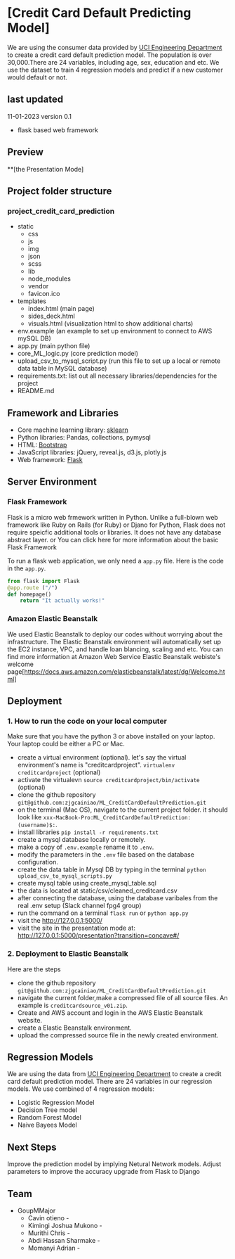 # [Credit Card Default Predicting Model]

We are using the consumer data provided by [UCI Engineering Department](https://archive.ics.uci.edu/ml/datasets/default+of+credit+card+clients) to create a credit card default prediction model. The population is over 30,000.There are 24 variables, including age, sex, education and etc. We use the dataset to train 4 regression models and predict if a new customer would default or not.

## last updated

11-01-2023
version 0.1

- flask based web framework

## Preview

**[the Presentation Mode]
## Project folder structure

### project_credit_card_prediction

- static
  - css
  - js
  - img
  - json
  - scss
  - lib
  - node_modules
  - vendor
  - favicon.ico
- templates
  - index.html (main page)
  - sides_deck.html
  - visuals.html (visualization html to show additional charts)
- env.example (an example to set up environment to connect to AWS mySQL DB)
- app.py (main python file)
- core_ML_logic.py (core prediction model)
- upload_csv_to_mysql_script.py (run this file to set up a local or remote data table in MySQL database)
- requirements.txt: list out all necessary libraries/dependencies for the project
- README.md

## Framework and Libraries

- Core machine learning library: [sklearn](https://scikit-learn.org/stable/)
- Python libraries: Pandas, collections, pymysql
- HTML: [Bootstrap](https://getbootstrap.com/)
- JavaScript libraries: jQuery, reveal.js, d3.js, plotly.js
- Web framework: [Flask](http://flask.pocoo.org/)

## Server Environment

### Flask Framework

Flask is a micro web frmework written in Python. Unlike a full-blown web framework like Ruby on Rails (for Ruby) or Djano for Python, Flask does not require speicfic additional tools or libraries. It does not have any database abstract layer. or You can click here for more information about the basic Flask Framework

To run a flask web application, we only need a `app.py` file. Here is the code in the `app.py`.

```python
from flask import Flask
@app.route ("/")
def homepage()
    return "It actually works!"
```

### Amazon Elastic Beanstalk

We used Elastic Beanstalk to deploy our codes without worrying about the infrastructure. The Elastic Beanstalk environment will automatically set up the EC2 instance, VPC, and handle loan blancing, scaling and etc. You can find more information at Amazon Web Service Elastic Beanstalk webiste's
welcome page[https://docs.aws.amazon.com/elasticbeanstalk/latest/dg/Welcome.html]

## Deployment

### 1. How to run the code on your local computer

Make sure that you have the python 3 or above installed on your laptop. Your laptop could be either a PC or Mac.

- create a virtual environment (optional). let's say the virtual environment's name is "creditcardproject". `virtualenv creditcardproject` (optional)
- activate the virtualevn `source creditcardproject/bin/activate` (optional)
- clone the github repository `git@github.com:zjgcainiao/ML_CreditCardDefaultPrediction.git`
- on the terminal (Mac OS), navigate to the current project folder. it should look like `xxx-MacBook-Pro:ML_CreditCardDefaultPrediction:(username)$:`.
- install libraries `pip install -r requirements.txt`
- create a mysql database locally or remotely.
- make a copy of `.env.example` rename it to `.env`.
- modify the parameters in the `.env` file based on the database configuration.
- create the data table in Mysql DB by typing in the terminal `python upload_csv_to_mysql_scripts.py`
- create mysql table using create_mysql_table.sql
- the data is located at static/csv/cleaned_creditcard.csv
- after connecting the database, using the database varibales from the real .env setup (Slack channel fpg4 group)
- run the command on a terminal `flask run` or `python app.py`
- visit the http://127.0.0.1:5000/
- visit the site in the presentation mode at: <http://127.0.0.1:5000/presentation?transition=concave#/>

### 2. Deployment to Elastic Beanstalk

Here are the steps

- clone the github repository `git@github.com:zjgcainiao/ML_CreditCardDefaultPrediction.git`
- navigate the current folder,make a compressed file of all source files. An example is `creditcardsource_v01.zip`.
- Create and AWS account and login in the AWS Elastic Beanstalk website.
- create a Elastic Beanstalk environment.
- upload the compressed source file in the newly created environment.

## Regression Models

 We are using the data from [UCI Engineering Department](https://archive.ics.uci.edu/ml/datasets/default+of+credit+card+clients) to create a credit card default prediction model. There are 24 variables in our regression models. We use combined of 4 regression models:
- Logistic Regression Model
- Decision Tree model
- Random Forest Model
- Naive Bayees Model

## Next Steps

Improve the prediction model by implying Netural Network models.
Adjust parameters to improve the accuracy
upgrade from Flask to Django

## Team


- GoupMMajor
  - Cavin otieno - 
  - Kimingi Joshua Mukono  - 
  - Murithi Chris -  
  - Abdi Hassan Sharmake - 
  - Momanyi Adrian - 


